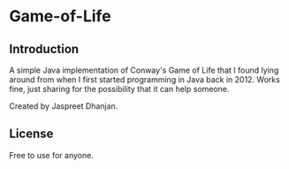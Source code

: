 # Game-of-Life

<h2>Introduction</h2>
A simple Java implementation of Conway's Game of Life that I found lying around from when I first started programming in Java back in 2012. Works fine, just sharing for the possibility that it can help someone.

Created by Jaspreet Dhanjan.

<h2>License</h2>
Free to use for anyone.
